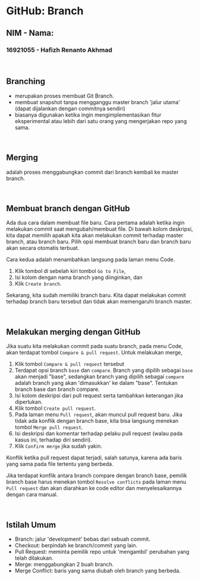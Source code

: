 # GitHub: Branch

## NIM - Nama:
### 16921055 - Hafizh Renanto Akhmad

<p>&nbsp;</p>

## Branching
- merupakan proses membuat Git Branch.
- membuat snapshot tanpa mengganggu master branch 'jalur utama' (dapat dijalankan dengan commitnya sendiri)
- biasanya digunakan ketika ingin mengimplementasikan fitur eksperimental atau lebih dari satu orang yang mengerjakan repo yang sama.

<p>&nbsp;</p>

## Merging
adalah proses menggabungkan commit dari branch kembali ke master branch.

<p>&nbsp;</p>

## Membuat branch dengan GitHub
Ada dua cara dalam membuat file baru.
Cara pertama adalah ketika ingin melakukan commit saat mengubah/membuat file. Di bawah kolom deskripsi, kita dapat memilih apakah kita akan melakukan commit terhadap master branch, atau branch baru. Pilih opsi membuat branch baru dan branch baru akan secara otomatis terbuat.

Cara kedua adalah menambahkan langsung pada laman menu Code.
1. Klik tombol di sebelah kiri tombol `Go to File`,
2. Isi kolom dengan nama branch yang diinginkan, dan
3. Klik `Create branch`.

Sekarang, kita sudah memiliki branch baru. Kita dapat melakukan commit terhadap branch baru tersebut dan tidak akan memengaruhi branch master.

<p>&nbsp;</p>

## Melakukan merging dengan GitHub
Jika suatu kita melakukan commit pada suatu branch, pada menu Code, akan terdapat tombol `Compare & pull request`. Untuk melakukan merge,
1. Klik tombol `Compare & pull request` tersebut
2. Terdapat opsi branch `base` dan `compare`. Branch yang dipilih sebagai `base` akan menjadi "base", sedangkan branch yang dipilih sebagai `compare` adalah branch yang akan 'dimasukkan' ke dalam "base". Tentukan branch base dan branch compare.
3. Isi kolom deskripsi dari pull request serta tambahkan keterangan jika diperlukan.
4. Klik tombol `Create pull request`.
5. Pada laman menu `Pull request`, akan muncul pull request baru. Jika tidak ada konflik dengan branch base, kita bisa langsung menekan tombol `Merge pull request`.
6. Isi deskripsi dan komentar terhadap pelaku pull request (walau pada kasus ini, terhadap diri sendiri).
7. Klik `Confirm merge` jika sudah yakin.

Konflik ketika pull request dapat terjadi, salah satunya, karena ada baris yang sama pada file tertentu yang berbeda. 

Jika terdapat konflik antara branch compare dengan branch base, pemilik branch base harus menekan tombol `Resolve conflicts` pada laman menu `Pull request` dan akan diarahkan ke code editor dan menyelesaikannya dengan cara manual.

<p>&nbsp;</p>

## Istilah Umum
- Branch: jalur 'development' bebas dari sebuah commit.
- Checkout: berpindah ke branch/commit yang lain.
- Pull Request: meminta pemilik repo untuk 'mengambil' perubahan yang telah dilakukan.
- Merge: menggabungkan 2 buah branch.
- Merge Conflict: baris yang sama diubah oleh branch yang berbeda.
